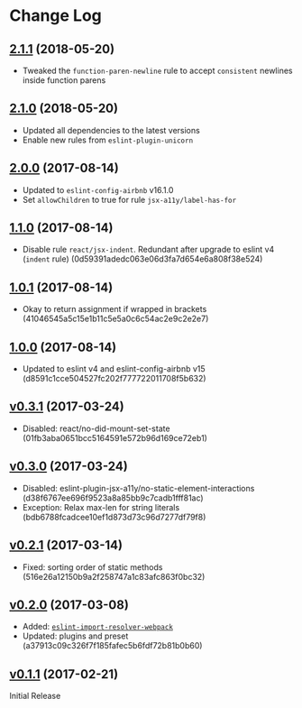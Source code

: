 # Change Log

## [2.1.1](https://github.com/urbanladder/eslint-config-urbanladder/tree/v2.1.1) (2018-05-20)
- Tweaked the `function-paren-newline` rule to accept `consistent` newlines inside function parens

## [2.1.0](https://github.com/urbanladder/eslint-config-urbanladder/tree/v2.1.0) (2018-05-20)
- Updated all dependencies to the latest versions
- Enable new rules from `eslint-plugin-unicorn`

## [2.0.0](https://github.com/urbanladder/eslint-config-urbanladder/tree/v2.0.0) (2017-08-14)
- Updated to `eslint-config-airbnb` v16.1.0
- Set `allowChildren` to true for rule `jsx-a11y/label-has-for`

## [1.1.0](https://github.com/urbanladder/eslint-config-urbanladder/tree/v1.1.0) (2017-08-14)
-  Disable rule `react/jsx-indent`. Redundant after upgrade to eslint v4 (`indent` rule) (0d59391adedc063e06d3fa7d654e6a808f38e524)

## [1.0.1](https://github.com/urbanladder/eslint-config-urbanladder/tree/v1.0.1) (2017-08-14)
-   Okay to return assignment if wrapped in brackets (41046545a5c15e1b11c5e5a0c6c54ac2e9c2e2e7)

## [1.0.0](https://github.com/urbanladder/eslint-config-urbanladder/tree/v1.0.0) (2017-08-14)
- Updated to eslint v4 and eslint-config-airbnb v15 (d8591c1cce504527fc202f777722011708f5b632)

## [v0.3.1](https://github.com/urbanladder/eslint-config-urbanladder/tree/v0.3.1) (2017-03-24)

- Disabled: react/no-did-mount-set-state (01fb3aba0651bcc5164591e572b96d169ce72eb1)

## [v0.3.0](https://github.com/urbanladder/eslint-config-urbanladder/tree/v0.3.0) (2017-03-24)

- Disabled: eslint-plugin-jsx-a11y/no-static-element-interactions (d38f6767ee696f9523a8a85bb9c7cadb1fff81ac)
- Exception: Relax max-len for string literals (bdb6788fcadcee10ef1d873d73c96d7277df79f8)

## [v0.2.1](https://github.com/urbanladder/eslint-config-urbanladder/tree/v0.2.1) (2017-03-14)

- Fixed: sorting order of static methods (516e26a12150b9a2f258747a1c83afc863f0bc32)

## [v0.2.0](https://github.com/urbanladder/eslint-config-urbanladder/tree/v0.2.0) (2017-03-08)

 - Added: [`eslint-import-resolver-webpack`](https://www.npmjs.com/package/eslint-import-resolver-webpack) 
 - Updated: plugins and preset (a37913c09c326f7f185fafec5b6fdf72b81b0b60)

## [v0.1.1](https://github.com/urbanladder/eslint-config-urbanladder/tree/v0.1.1) (2017-02-21)
Initial Release
